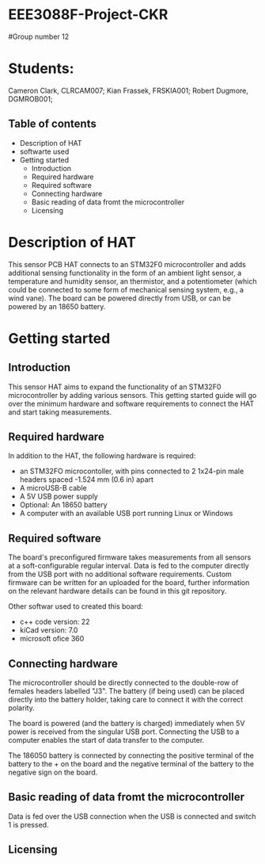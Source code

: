# EEE3088F-Project-CKR
#Group number 12
# Students: 
Cameron Clark, CLRCAM007; 
Kian Frassek, FRSKIA001; 
Robert Dugmore, DGMROB001; 

## Table of contents
* Description of HAT
* softwarte used 
* Getting started
  * Introduction
  * Required hardware
  * Required software
  * Connecting hardware
  * Basic reading of data fromt the microcontroller
  * Licensing

# Description of HAT

This sensor PCB HAT connects to an STM32F0 microcontroller and adds additional sensing functionality in the form of an ambient light sensor, a temperature and humidity sensor, an thermistor, and a potentiometer (which could be connected to some form of mechanical sensing system, e.g., a wind vane). The board can be powered directly from USB, or can be powered by an 18650 battery.


# Getting started

## Introduction

This sensor HAT aims to expand the functionality of an STM32F0 microcontroller by adding various sensors. This getting started guide will go over the minimum hardware and software requirements to connect the HAT and start taking measurements.

## Required hardware

In addition to the HAT, the following hardware is required:
- an STM32FO microcontoller, with pins connected to 2 1x24-pin male headers spaced -1.524 mm (0.6 in) apart
- A microUSB-B cable
- A 5V USB power supply
- Optional: An 18650 battery
- A computer with an available USB port running Linux or Windows

## Required software

The board's preconfigured firmware takes measurements from all sensors at a soft-configurable regular interval.
Data is fed to the computer directly from the USB port with no additional software requirements.
Custom firmware can be written for an uploaded for the board, further information on the relevant hardware details can be found in this git repository.

Other softwar used to created this board:
* c++ code version: 22
* kiCad version: 7.0
* microsoft ofice 360

## Connecting hardware

The microcontroller should be directly connected to the double-row of females headers labelled "J3". The battery (if being used) can be placed directly into the battery holder, taking care to connect it with the correct polarity.

The board is powered (and the battery is charged) immediately when 5V power is received from the singular USB port. Connecting the USB to a computer enables the start of data transfer to the computer.

The 186050 battery is connected by connecting the positive terminal of the battery to the + on the board and the negative terminal of the battery to the negative sign on the board.

## Basic reading of data fromt the microcontroller

Data is fed over the USB connection when the USB is connected and switch 1 is pressed.

## Licensing


